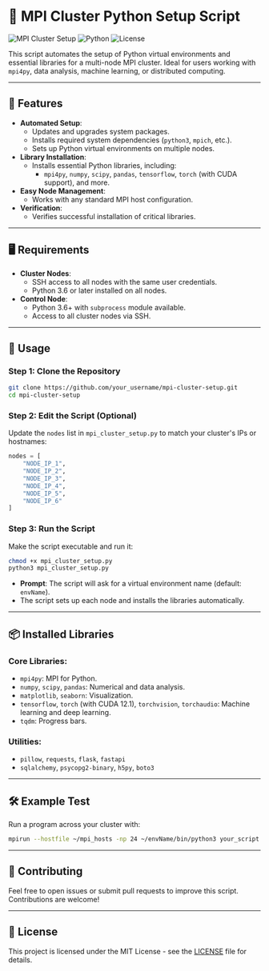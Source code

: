 
# 🐍 MPI Cluster Python Setup Script

![MPI Cluster Setup](https://img.shields.io/badge/MPI-Cluster-brightgreen) ![Python](https://img.shields.io/badge/Python-3.x-blue) ![License](https://img.shields.io/badge/License-MIT-yellow)

This script automates the setup of Python virtual environments and essential libraries for a multi-node MPI cluster. Ideal for users working with `mpi4py`, data analysis, machine learning, or distributed computing.

---

## 🔧 Features

- **Automated Setup**:
  - Updates and upgrades system packages.
  - Installs required system dependencies (`python3`, `mpich`, etc.).
  - Sets up Python virtual environments on multiple nodes.
- **Library Installation**:
  - Installs essential Python libraries, including:
    - `mpi4py`, `numpy`, `scipy`, `pandas`, `tensorflow`, `torch` (with CUDA support), and more.
- **Easy Node Management**:
  - Works with any standard MPI host configuration.
- **Verification**:
  - Verifies successful installation of critical libraries.

---

## 🖥️ Requirements

- **Cluster Nodes**:
  - SSH access to all nodes with the same user credentials.
  - Python 3.6 or later installed on all nodes.
- **Control Node**:
  - Python 3.6+ with `subprocess` module available.
  - Access to all cluster nodes via SSH.

---

## 🚀 Usage

### **Step 1: Clone the Repository**
```bash
git clone https://github.com/your_username/mpi-cluster-setup.git
cd mpi-cluster-setup
```

### **Step 2: Edit the Script (Optional)**
Update the `nodes` list in `mpi_cluster_setup.py` to match your cluster's IPs or hostnames:
```python
nodes = [
    "NODE_IP_1",
    "NODE_IP_2",
    "NODE_IP_3",
    "NODE_IP_4",
    "NODE_IP_5",
    "NODE_IP_6"
]
```

### **Step 3: Run the Script**
Make the script executable and run it:
```bash
chmod +x mpi_cluster_setup.py
python3 mpi_cluster_setup.py
```

- **Prompt**: The script will ask for a virtual environment name (default: `envName`).
- The script sets up each node and installs the libraries automatically.

---

## 📦 Installed Libraries

### Core Libraries:
- `mpi4py`: MPI for Python.
- `numpy`, `scipy`, `pandas`: Numerical and data analysis.
- `matplotlib`, `seaborn`: Visualization.
- `tensorflow`, `torch` (with CUDA 12.1), `torchvision`, `torchaudio`: Machine learning and deep learning.
- `tqdm`: Progress bars.

### Utilities:
- `pillow`, `requests`, `flask`, `fastapi`
- `sqlalchemy`, `psycopg2-binary`, `h5py`, `boto3`

---

## 🛠️ Example Test
Run a program across your cluster with:
```bash
mpirun --hostfile ~/mpi_hosts -np 24 ~/envName/bin/python3 your_script.py
```

---

## 🎯 Contributing
Feel free to open issues or submit pull requests to improve this script. Contributions are welcome!

---

## 📜 License
This project is licensed under the MIT License - see the [LICENSE](LICENSE) file for details.
